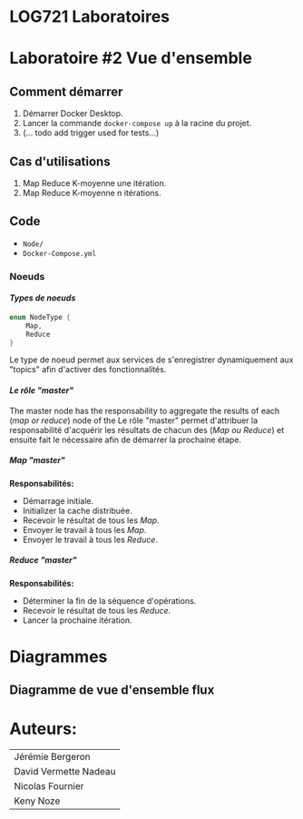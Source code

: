# LOG721 Laboratoires

# Laboratoire #2 Vue d'ensemble

## Comment démarrer

1. Démarrer Docker Desktop.
2. Lancer la commande ``docker-compose up`` à la racine du projet.
3. (... todo add trigger used for tests...)

## Cas d'utilisations
1. Map Reduce K-moyenne une itération.
2. Map Reduce K-moyenne n itérations.

## Code

- ``Node/``
- ``Docker-Compose.yml``

### Noeuds

#### *Types de noeuds*

```cs
enum NodeType {
    Map,
    Reduce
}
```

Le type de noeud permet aux services de s'enregistrer dynamiquement aux "topics" afin d'activer des fonctionnalités.

#### *Le rôle "master"*

The master node has the responsability to aggregate the results of each (*map or reduce*) node of the 
Le rôle "master" permet d'attribuer la responsabilité d'acquérir les résultats de chacun des (*Map ou Reduce*) et ensuite fait le nécessaire afin de démarrer la prochaine étape.

##### *Map "master"*

**Responsabilités:**
- Démarrage initiale.
- Initializer la cache distribuée.
- Recevoir le résultat de tous les *Map*.
- Envoyer le travail à tous les *Map*.
- Envoyer le travail à tous les *Reduce*.

##### *Reduce "master"*

**Responsabilités:**
- Déterminer la fin de la séquence d'opérations.
- Recevoir le résultat de tous les *Reduce*.
- Lancer la prochaine itération.

# Diagrammes

## Diagramme de vue d'ensemble flux

# Auteurs:

||
|----|
|Jérémie Bergeron|
|David Vermette Nadeau|
|Nicolas Fournier|
|Keny Noze|